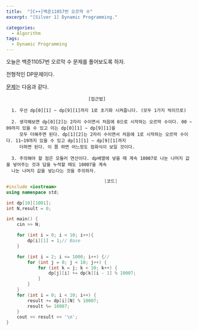 ```yaml
---
title:  "[C++]백준11057번 오르막 수"
excerpt: "[Silver 1] Dynamic Programming."

categories:
  - Algorithm
tags:
  - Dynamic Programming
---
```

오늘은 백준11057번 오르막 수 문제를 풀어보도록 하자.

전형적인 DP문제이다. 

[문제](https://www.acmicpc.net/problem/11057)는 다음과 같다.


                                   [접근법]

      1. 우선 dp[0][1] ~ dp[9][1]까지 1로 초기화 시켜줍니다. (모두 1가지 씩이므로)
      
      2. 생각해보면 dp[0][2]는 2자리 수이면서 처음에 0으로 시작하는 오르막 수이다. 00 ~ 09까지 있을 수 있고 이는 dp[0][1] ~ dp[9][1]을 
         모두 더해주면 된다. dp[1][2]는 2자리 수이면서 처음에 1로 시작하는 오르막 수이다. 11~19까지 있을 수 있고 dp[1][1] ~ dp[9][1]까지 
         더하면 된다. 이 쯤 하면 어느정도 점화식이 보일 것이다.
      
      3. 주의해야 할 점은 모듈러 연산이다. dp배열에 넣을 때 계속 10007로 나눈 나머지 값을 넣어주는 것과 답을 누적할 때도 10007을 계속
      나눈 나머지 값을 넣는다는 것을 주의하자.
      

```c++
                                     [코드]
#include <iostream>
using namespace std;

int dp[10][1001];
int N,result = 0;

int main() {
	cin >> N;

	for (int i = 0; i < 10; i++){
		dp[i][1] = 1;// Base
	}

	for (int i = 2; i <= 1000; i++) {//
		for (int j = 0; j < 10; j++) {
			for (int k = j; k < 10; k++) {
				dp[j][i] += dp[k][i - 1] % 10007;
			}
		}
	}
	for (int i = 0; i < 10; i++) {
		result += dp[i][N] % 10007;
		result %= 10007;
	}
	cout << result << '\n';
}
```
